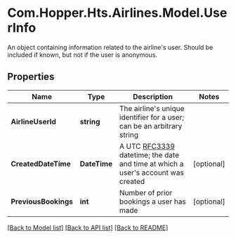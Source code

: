 # Com.Hopper.Hts.Airlines.Model.UserInfo
An object containing information related to the airline's user. Should be included if known, but not if the user is anonymous.

## Properties

Name | Type | Description | Notes
------------ | ------------- | ------------- | -------------
**AirlineUserId** | **string** | The airline&#39;s unique identifier for a user; can be an arbitrary string | 
**CreatedDateTime** | **DateTime** | A UTC [RFC3339](https://xml2rfc.tools.ietf.org/public/rfc/html/rfc3339.html#anchor14) datetime; the date and time at which a user&#39;s account was created | [optional] 
**PreviousBookings** | **int** | Number of prior bookings a user has made | [optional] 

[[Back to Model list]](../README.md#documentation-for-models) [[Back to API list]](../README.md#documentation-for-api-endpoints) [[Back to README]](../README.md)

